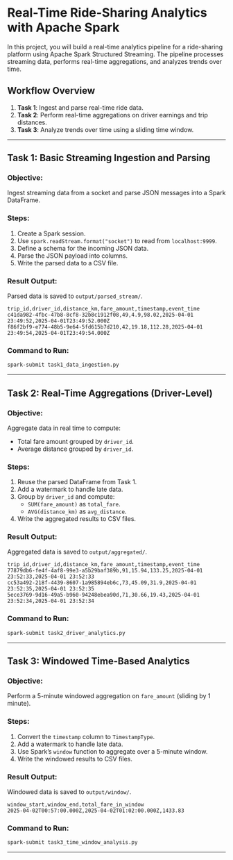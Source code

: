 # Real-Time Ride-Sharing Analytics with Apache Spark

In this project, you will build a real-time analytics pipeline for a ride-sharing platform using Apache Spark Structured Streaming. The pipeline processes streaming data, performs real-time aggregations, and analyzes trends over time.

## Workflow Overview

1. **Task 1**: Ingest and parse real-time ride data.
2. **Task 2**: Perform real-time aggregations on driver earnings and trip distances.
3. **Task 3**: Analyze trends over time using a sliding time window.

---

## Task 1: Basic Streaming Ingestion and Parsing

### Objective:
Ingest streaming data from a socket and parse JSON messages into a Spark DataFrame.

### Steps:
1. Create a Spark session.
2. Use `spark.readStream.format("socket")` to read from `localhost:9999`.
3. Define a schema for the incoming JSON data.
4. Parse the JSON payload into columns.
5. Write the parsed data to a CSV file.

### Result Output:
Parsed data is saved to `output/parsed_stream/`.

```
trip_id,driver_id,distance_km,fare_amount,timestamp,event_time
c41da982-4fbc-47b8-8cf8-32b8c1912f08,49,4.9,98.02,2025-04-01 23:49:52,2025-04-01T23:49:52.000Z
f86f2bf9-e774-48b5-9e64-5fd615b7d210,42,19.18,112.28,2025-04-01 23:49:54,2025-04-01T23:49:54.000Z
```

### Command to Run:
```bash
spark-submit task1_data_ingestion.py
```

---

## Task 2: Real-Time Aggregations (Driver-Level)

### Objective:
Aggregate data in real time to compute:
- Total fare amount grouped by `driver_id`.
- Average distance grouped by `driver_id`.

### Steps:
1. Reuse the parsed DataFrame from Task 1.
2. Add a watermark to handle late data.
3. Group by `driver_id` and compute:
   - `SUM(fare_amount)` as `total_fare`.
   - `AVG(distance_km)` as `avg_distance`.
4. Write the aggregated results to CSV files.

### Result Output:
Aggregated data is saved to `output/aggregated/`.

```
trip_id,driver_id,distance_km,fare_amount,timestamp,event_time
77879db6-fe4f-4af8-99e3-a5b29baf389b,91,15.94,133.25,2025-04-01 23:52:33,2025-04-01 23:52:33
cc53a492-218f-4439-8607-1a985894eb6c,73,45.09,31.9,2025-04-01 23:52:35,2025-04-01 23:52:35
5ece3769-9d16-49a5-b960-94248ebea90d,71,30.66,19.43,2025-04-01 23:52:34,2025-04-01 23:52:34
```

### Command to Run:
```bash
spark-submit task2_driver_analytics.py
```

---

## Task 3: Windowed Time-Based Analytics

### Objective:
Perform a 5-minute windowed aggregation on `fare_amount` (sliding by 1 minute).

### Steps:
1. Convert the `timestamp` column to `TimestampType`.
2. Add a watermark to handle late data.
3. Use Spark’s `window` function to aggregate over a 5-minute window.
4. Write the windowed results to CSV files.

### Result Output:
Windowed data is saved to `output/window/`.

```
window_start,window_end,total_fare_in_window
2025-04-02T00:57:00.000Z,2025-04-02T01:02:00.000Z,1433.83
```

### Command to Run:
```bash
spark-submit task3_time_window_analysis.py
```

---


